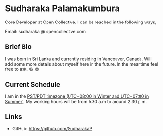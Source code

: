 # Sudharaka Palamakumbura

Core Developer at Open Collective. I can be reached in the following ways,

Email: sudharaka @ opencollective.com

## Brief Bio

I was born in Sri Lanka and currently residing in Vancouver, Canada. Will add some more details about myself here in the future. In the meantime feel free to ask. :smiley: :smiley:

## Current Schedule

I am in the [PST/PDT timezone (UTC−08:00 in Winter and UTC−07:00 in Summer)](https://time.is/Vancouver). My working hours will be from 5.30 a.m to around 2.30 p.m.

## Links

- GitHub: https://github.com/SudharakaP
